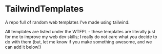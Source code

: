 # TailwindTemplates

A repo full of random web templates I've made using tailwind.

All templates are listed under the WTFPL - these templates are literally just for me to improve my web dev skills; I really do not care what you decide to do with them (but, let me know if you make something awesome, and we can add it below!)

